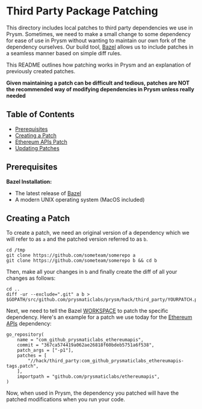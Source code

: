 # Third Party Package Patching

This directory includes local patches to third party dependencies we use in Prysm. Sometimes,
we need to make a small change to some dependency for ease of use in Prysm without wanting
to maintain our own fork of the dependency ourselves. Our build tool, [Bazel](https://bazel.build)
allows us to include patches in a seamless manner based on simple diff rules.

This README outlines how patching works in Prysm and an explanation of previously
created patches. 

**Given maintaining a patch can be difficult and tedious,
patches are NOT the recommended way of modifying dependencies in Prysm 
unless really needed**

## Table of Contents

- [Prerequisites](#prerequisites)
- [Creating a Patch](#creating-a-patch)
- [Ethereum APIs Patch](#ethereum-apis-patch)
- [Updating Patches](#updating-patches)

## Prerequisites

**Bazel Installation:**
  - The latest release of [Bazel](https://docs.bazel.build/versions/master/install.html)
  - A modern UNIX operating system (MacOS included)

## Creating a Patch

To create a patch, we need an original version of a dependency which we will refer to as `a`
and the patched version referred to as `b`. 

```
cd /tmp
git clone https://github.com/someteam/somerepo a
git clone https://github.com/someteam/somerepo b && cd b
```
Then, make all your changes in `b` and finally create the diff of all your changes as follows:
```
cd ..
diff -ur --exclude=".git" a b > $GOPATH/src/github.com/prysmaticlabs/prysm/hack/third_party/YOURPATCH.patch
```

Next, we need to tell the Bazel [WORKSPACE](https://github.com/prysmaticlabs/prysm/blob/master/WORKSPACE) to patch the specific dependency.
Here's an example for a patch we use today for the [Ethereum APIs](https://github.com/prysmaticlabs/ethereumapis)
dependency:

```
go_repository(
    name = "com_github_prysmaticlabs_ethereumapis",
    commit = "367ca574419a062ae26818f60bdeb5751a6f538",
    patch_args = ["-p1"],
    patches = [
        "//hack/third_party:com_github_prysmaticlabs_ethereumapis-tags.patch",
    ],
    importpath = "github.com/prysmaticlabs/ethereumapis",
)
```

Now, when used in Prysm, the dependency you patched will have the patched modifications
when you run your code.
